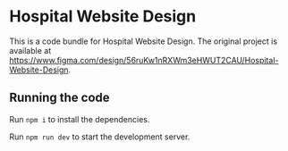 
  # Hospital Website Design

  This is a code bundle for Hospital Website Design. The original project is available at https://www.figma.com/design/56ruKw1nRXWm3eHWUT2CAU/Hospital-Website-Design.

  ## Running the code

  Run `npm i` to install the dependencies.

  Run `npm run dev` to start the development server.
  